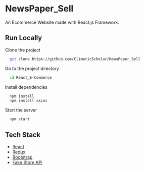 # NewsPaper_Sell

An Ecommerce Website made with React.js Framework.

## Run Locally

Clone the project

```bash
  git clone https://github.com/ClimaticScholar/NewsPaper_Sell
```

Go to the project directory

```bash
  cd React_E-Commerce
```

Install dependencies

```bash
  npm install
  npm install axios
```

Start the server

```bash
  npm start
```



## Tech Stack

* [React](https://reactjs.org/)
* [Redux](https://redux.js.org/)
* [Bootstrap](https://getbootstrap.com/)
* [Fake Store API](https://fakestoreapi.com/)


